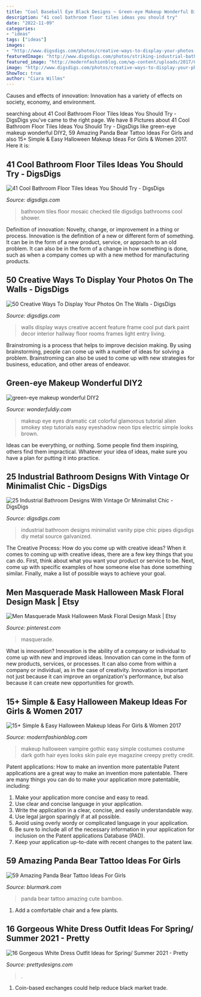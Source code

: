 ```yaml
---
title: "Cool Baseball Eye Black Designs ~ Green-eye Makeup Wonderful Diy2"
description: "41 cool bathroom floor tiles ideas you should try"
date: "2022-11-09"
categories:
- "ideas"
tags: ["ideas"]
images:
- "http://www.digsdigs.com/photos/creative-ways-to-display-your-photos-on-the-walls-33.jpg"
featuredImage: "http://www.digsdigs.com/photos/striking-industrial-bathroom-designs-20-554x877.jpg"
featured_image: "http://modernfashionblog.com/wp-content/uploads/2017/08/15-Simple-Easy-Halloween-Makeup-Ideas-For-Girls-Women-2017-15.jpg"
image: "http://www.digsdigs.com/photos/creative-ways-to-display-your-photos-on-the-walls-33.jpg"
ShowToc: true
author: "Ciara Willms"
---
```



Causes and effects of innovation:
Innovation has a variety of effects on society, economy, and environment.

	

		
searching about 41 Cool Bathroom Floor Tiles Ideas You Should Try - DigsDigs you've came to the right page. We have 8 Pictures about 41 Cool Bathroom Floor Tiles Ideas You Should Try - DigsDigs like green-eye makeup wonderful DIY2, 59 Amazing Panda Bear Tattoo Ideas For Girls and also 15+ Simple &amp; Easy Halloween Makeup Ideas For Girls &amp; Women 2017. Here it is:
		
    
## 41 Cool Bathroom Floor Tiles Ideas You Should Try - DigsDigs

<img loading=lazy src="http://www.digsdigs.com/photos/38-black-and-white-checked-mosaic-bathroom-tiles.jpg" onerror="this.onerror=null;this.src='https://tse2.mm.bing.net/th?id=OIP.8nl6n15bxS08IFtG7BZP5AHaJ8&amp;pid=15.1';" alt="41 Cool Bathroom Floor Tiles Ideas You Should Try - DigsDigs">

_Source: digsdigs.com_

>bathroom tiles floor mosaic checked tile digsdigs bathrooms cool shower. 

	

Definition of innovation: Novelty, change, or improvement in a thing or process.
Innovation is the definition of a new or different form of something. It can be in the form of a new product, service, or approach to an old problem. It can also be in the form of a change in how something is done, such as when a company comes up with a new method for manufacturing products.

    
## 50 Creative Ways To Display Your Photos On The Walls - DigsDigs

<img loading=lazy src="http://www.digsdigs.com/photos/creative-ways-to-display-your-photos-on-the-walls-33.jpg" onerror="this.onerror=null;this.src='https://tse4.mm.bing.net/th?id=OIP.Gu1lEim1N5a8bntrsS5zBAHaLH&amp;pid=15.1';" alt="50 Creative Ways To Display Your Photos On The Walls - DigsDigs">

_Source: digsdigs.com_

>walls display ways creative accent feature frame cool put dark paint decor interior hallway floor rooms frames light entry living. 

	

Brainstroming is a process that helps to improve decision making. By using brainstorming, people can come up with a number of ideas for solving a problem. Brainstroming can also be used to come up with new strategies for business, education, and other areas of endeavor.

    
## Green-eye Makeup Wonderful DIY2

<img loading=lazy src="http://cdn.wonderfuldiy.com/wp-content/uploads/2015/01/green-eye-makeup-wonderful-DIY2.jpg" onerror="this.onerror=null;this.src='https://tse2.mm.bing.net/th?id=OIP.SRf7LMYBwVHw3hzUwUp2rwHaF7&amp;pid=15.1';" alt="green-eye makeup wonderful DIY2">

_Source: wonderfuldiy.com_

>makeup eye eyes dramatic cat colorful glamorous tutorial alien smokey step tutorials easy eyeshadow neon tips electric simple looks brown. 

	

Ideas can be everything, or nothing. Some people find them inspiring, others find them impractical. Whatever your idea of ideas, make sure you have a plan for putting it into practice.

    
## 25 Industrial Bathroom Designs With Vintage Or Minimalist Chic - DigsDigs

<img loading=lazy src="http://www.digsdigs.com/photos/striking-industrial-bathroom-designs-20-554x877.jpg" onerror="this.onerror=null;this.src='https://tse1.mm.bing.net/th?id=OIP.wPCV3Ky808krKIFPQCQ3awHaLu&amp;pid=15.1';" alt="25 Industrial Bathroom Designs With Vintage Or Minimalist Chic - DigsDigs">

_Source: digsdigs.com_

>industrial bathroom designs minimalist vanity pipe chic pipes digsdigs diy metal source galvanized. 

	

The Creative Process: How do you come up with creative ideas?
When it comes to coming up with creative ideas, there are a few key things that you can do. First, think about what you want your product or service to be. Next, come up with specific examples of how someone else has done something similar. Finally, make a list of possible ways to achieve your goal.

    
## Men Masquerade Mask Halloween Mask Floral Design Mask | Etsy

<img loading=lazy src="https://i.pinimg.com/736x/5a/1c/65/5a1c6527b1f612607185ef5d45cbf133.jpg" onerror="this.onerror=null;this.src='https://tse4.mm.bing.net/th?id=OIP.lgyFzdyTmxzmPDhgSJb3bgHaFj&amp;pid=15.1';" alt="Men Masquerade Mask Halloween Mask Floral Design Mask | Etsy">

_Source: pinterest.com_

>masquerade. 

	

What is innovation?
Innovation is the ability of a company or individual to come up with new and improved ideas. Innovation can come in the form of new products, services, or processes. It can also come from within a company or individual, as in the case of creativity. Innovation is important not just because it can improve an organization's performance, but also because it can create new opportunities for growth.

    
## 15+ Simple &amp; Easy Halloween Makeup Ideas For Girls &amp; Women 2017

<img loading=lazy src="http://modernfashionblog.com/wp-content/uploads/2017/08/15-Simple-Easy-Halloween-Makeup-Ideas-For-Girls-Women-2017-15.jpg" onerror="this.onerror=null;this.src='https://tse2.mm.bing.net/th?id=OIP.dx026AkDPLhlLbsnwfkvtAAAAA&amp;pid=15.1';" alt="15+ Simple &amp; Easy Halloween Makeup Ideas For Girls &amp; Women 2017">

_Source: modernfashionblog.com_

>makeup halloween vampire gothic easy simple costumes costume dark goth hair eyes looks skin pale eye magazine creepy pretty credit. 

	

Patent applications: How to make an invention more patentable
Patent applications are a great way to make an invention more patentable. There are many things you can do to make your application more patentable, including: 
1. Make your application more concise and easy to read.
2. Use clear and concise language in your application. 
3. Write the application in a clear, concise, and easily understandable way. 
4. Use legal jargon sparingly if at all possible. 
5. Avoid using overly wordy or complicated language in your application. 
6. Be sure to include all of the necessary information in your application for inclusion on the Patent applications Database (PAD). 
7. Keep your application up-to-date with recent changes to the patent law.

    
## 59 Amazing Panda Bear Tattoo Ideas For Girls

<img loading=lazy src="https://www.blurmark.com/wp-content/uploads/2017/04/Cute-Black-Grey-Panda-Bear-With-Bamboo.jpg" onerror="this.onerror=null;this.src='https://tse1.mm.bing.net/th?id=OIP.eNS6Ce6enx08IjdqXN2s6QHaHa&amp;pid=15.1';" alt="59 Amazing Panda Bear Tattoo Ideas For Girls">

_Source: blurmark.com_

>panda bear tattoo amazing cute bamboo. 

	

1. Add a comfortable chair and a few plants. 

    
## 16 Gorgeous White Dress Outfit Ideas For Spring/ Summer 2021 - Pretty

<img loading=lazy src="https://www.prettydesigns.com/wp-content/uploads/2014/05/Pretty-White-Dress-Outfit.jpg" onerror="this.onerror=null;this.src='https://tse1.mm.bing.net/th?id=OIP._ysiGrs1PknON7qJrHWYwAHaLG&amp;pid=15.1';" alt="16 Gorgeous White Dress Outfit Ideas for Spring/ Summer 2021 - Pretty">

_Source: prettydesigns.com_

>. 

	

1. Coin-based exchanges could help reduce black market trade.

